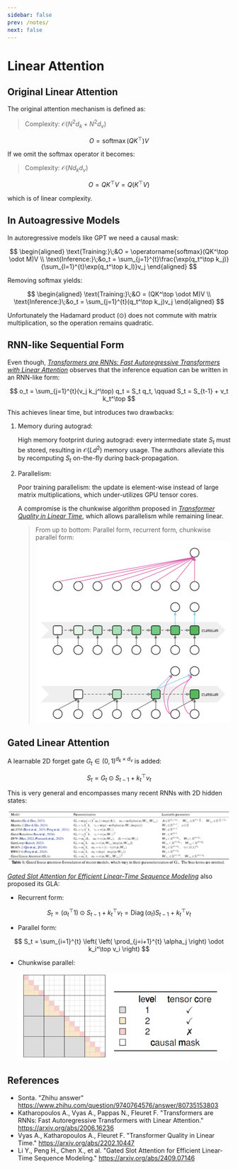 ```yaml
---
sidebar: false
prev: /notes/
next: false
---
```


# Linear Attention

## Original Linear Attention

The original attention mechanism is defined as:

<blockquote class="float-right !mt-2 w-60">

Complexity: $\mathcal O(N^2 d_k + N^2 d_v)$

</blockquote>

$$
O = \operatorname{softmax}(QK^\top)V
$$

If we omit the softmax operator it becomes:

<blockquote class="float-right !mt-2 w-60">

Complexity: $\mathcal O(N d_k d_v)$

</blockquote>

$$
O = QK^\top V = Q(K^\top V)
$$

which is of linear complexity.

## In Autoagressive Models

In autoregressive models like GPT we need a causal mask:

$$
\begin{aligned}
\text{Training:}\;&O = \operatorname{softmax}(QK^\top \odot M)V \\
\text{Inference:}\;&o_t = \sum_{j=1}^{t}\frac{\exp(q_t^\top k_j)}{\sum_{l=1}^{t}\exp(q_t^\top k_l)}v_j
\end{aligned}
$$

Removing softmax yields:

$$
\begin{aligned}
\text{Training:}\;&O = (QK^\top \odot M)V \\
\text{Inference:}\;&o_t = \sum_{j=1}^{t}(q_t^\top k_j)v_j
\end{aligned}
$$

Unfortunately the Hadamard product ($\odot$) does not commute with matrix multiplication, so the operation remains quadratic.

## RNN-like Sequential Form

Even though, [*Transformers are RNNs: Fast Autoregressive Transformers with Linear Attention*](https://arxiv.org/abs/2006.16236) observes that the inference equation can be written in an RNN-like form:

$$
o_t = \sum_{j=1}^{t}(v_j k_j^\top) q_t = S_t q_t, \qquad
S_t = S_{t-1} + v_t k_t^\top
$$

This achieves linear time, but introduces two drawbacks:

1. Memory during autograd:

   High memory footprint during autograd: every intermediate state $S_t$ must be stored, resulting in $\mathcal O(L d^2)$ memory usage. The authors alleviate this by recomputing $S_t$ on-the-fly during back-propagation.

2. Parallelism:

   Poor training parallelism: the update is element-wise instead of large matrix multiplications, which under-utilizes GPU tensor cores.

   A compromise is the chunkwise algorithm proposed in [*Transformer Quality in Linear Time*](https://arxiv.org/abs/2202.10447), which allows parallelism while remaining linear.

   > From up to bottom: Parallel form, recurrent form, chunkwise parallel form:
   > <img src="./assets/la-chunkwise.png" class="px-12" />

## Gated Linear Attention

A learnable 2D forget gate $G_t \in (0,1)^{d_k \times d_v}$ is added:

$$
S_t = G_t \odot S_{t-1} + k_t^\top v_t
$$

This is very general and encompasses many recent RNNs with 2D hidden states:

![](./assets/gla-table.png)

[*Gated Slot Attention for Efficient Linear-Time Sequence Modeling*](https://arxiv.org/abs/2409.07146) also proposed its GLA:

- Recurrent form:

$$
S_t = (\alpha _t^\top 1) \odot S_{t-1} + k_t^\top v_t = \operatorname{Diag}(\alpha _t)S_{t-1} + k_t^\top v_t
$$

- Parallel form:

$$
S_t = \sum_{i=1}^{t} \left( \left( \prod_{j=i+1}^{t} \alpha_j \right) \odot k_i^\top v_i \right)
$$

- Chunkwise parallel:

   <img src="./assets/gla-chunkwise.png" class="w-80" />

## References

- Sonta. "Zhihu answer" https://www.zhihu.com/question/9740764576/answer/80735153803
- Katharopoulos A., Vyas A., Pappas N., Fleuret F. "Transformers are RNNs: Fast Autoregressive Transformers with Linear Attention." https://arxiv.org/abs/2006.16236
- Vyas A., Katharopoulos A., Fleuret F. "Transformer Quality in Linear Time." https://arxiv.org/abs/2202.10447
- Li Y., Peng H., Chen X., et al. "Gated Slot Attention for Efficient Linear-Time Sequence Modeling." https://arxiv.org/abs/2409.07146
